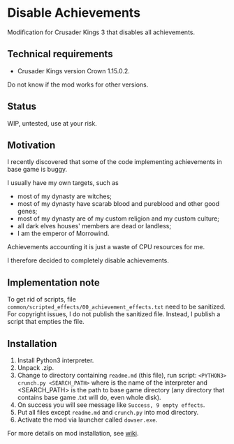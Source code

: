 # Disable Achievements

Modification for Crusader Kings 3 that disables all achievements.

## Technical requirements

* Crusader Kings version Crown 1.15.0.2.

Do not know if the mod works for other versions.

## Status

WIP, untested, use at your risk.

## Motivation

I recently discovered that some of the code implementing achievements in base game is buggy.

I usually have my own targets, such as

* most of my dynasty are witches;
* most of my dynasty have scarab blood and pureblood and other good genes;
* most of my dynasty are of my custom religion and my custom culture;
* all dark elves houses' members are dead or landless;
* I am the emperor of Morrowind.

Achievements accounting it is just a waste of CPU resources for me.

I therefore decided to completely disable achievements.

## Implementation note

To get rid of scripts, file `common/scripted_effects/00_achievement_effects.txt` need to be sanitized. For copyright issues, I do not publish the sanitized file. Instead, I publish a script that empties the file.

## Installation

1. Install Python3 interpreter.
2. Unpack .zip.
3. Change to directory containing `readme.md` (this file), run script: `<PYTHON3> crunch.py <SEARCH_PATH>` where <PYTHON3> is the name of the interpreter and <SEARCH_PATH> is the path to base game directory (any directory that contains base game .txt will do, even whole disk).
4. On success you will see message like `Success, 9 empty effects`.
5. Put all files except `readme.md` and `crunch.py` into mod directory.
6. Activate the mod via launcher called `dowser.exe`.

For more details on mod installation, see [wiki](https://ck3.paradoxwikis.com/Modding#Installing_mods_manually).
